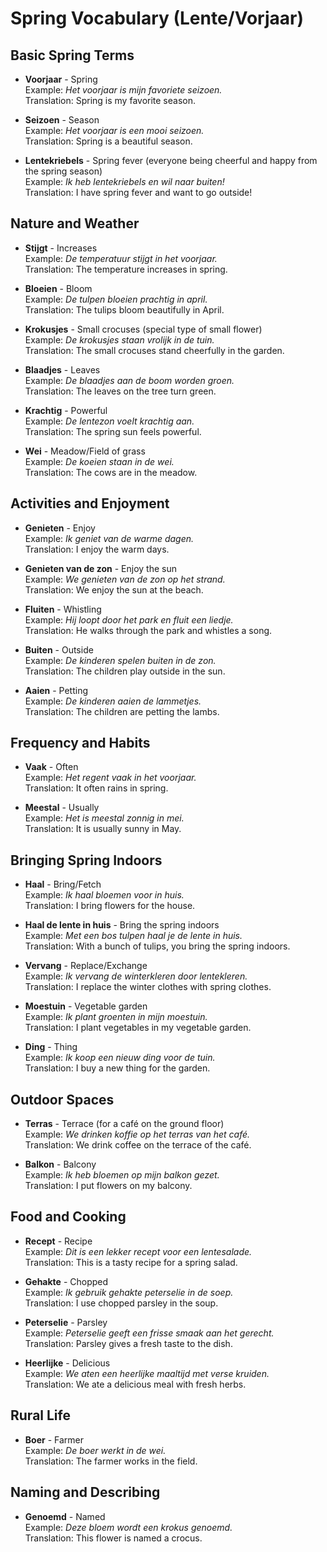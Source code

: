# Spring Vocabulary (Lente/Vorjaar)
## Basic Spring Terms
- **Voorjaar** - Spring  
  Example: *Het voorjaar is mijn favoriete seizoen.*  
  Translation: Spring is my favorite season.

- **Seizoen** - Season  
  Example: *Het voorjaar is een mooi seizoen.*  
  Translation: Spring is a beautiful season.

- **Lentekriebels** - Spring fever (everyone being cheerful and happy from the spring season)  
  Example: *Ik heb lentekriebels en wil naar buiten!*  
  Translation: I have spring fever and want to go outside!

## Nature and Weather
- **Stijgt** - Increases  
  Example: *De temperatuur stijgt in het voorjaar.*  
  Translation: The temperature increases in spring.

- **Bloeien** - Bloom  
  Example: *De tulpen bloeien prachtig in april.*  
  Translation: The tulips bloom beautifully in April.

- **Krokusjes** - Small crocuses (special type of small flower)  
  Example: *De krokusjes staan vrolijk in de tuin.*  
  Translation: The small crocuses stand cheerfully in the garden.

- **Blaadjes** - Leaves  
  Example: *De blaadjes aan de boom worden groen.*  
  Translation: The leaves on the tree turn green.

- **Krachtig** - Powerful  
  Example: *De lentezon voelt krachtig aan.*  
  Translation: The spring sun feels powerful.

- **Wei** - Meadow/Field of grass  
  Example: *De koeien staan in de wei.*  
  Translation: The cows are in the meadow.

## Activities and Enjoyment
- **Genieten** - Enjoy  
  Example: *Ik geniet van de warme dagen.*  
  Translation: I enjoy the warm days.

- **Genieten van de zon** - Enjoy the sun  
  Example: *We genieten van de zon op het strand.*  
  Translation: We enjoy the sun at the beach.

- **Fluiten** - Whistling  
  Example: *Hij loopt door het park en fluit een liedje.*  
  Translation: He walks through the park and whistles a song.

- **Buiten** - Outside  
  Example: *De kinderen spelen buiten in de zon.*  
  Translation: The children play outside in the sun.

- **Aaien** - Petting  
  Example: *De kinderen aaien de lammetjes.*  
  Translation: The children are petting the lambs.

## Frequency and Habits
- **Vaak** - Often  
  Example: *Het regent vaak in het voorjaar.*  
  Translation: It often rains in spring.

- **Meestal** - Usually  
  Example: *Het is meestal zonnig in mei.*  
  Translation: It is usually sunny in May.

## Bringing Spring Indoors
- **Haal** - Bring/Fetch  
  Example: *Ik haal bloemen voor in huis.*  
  Translation: I bring flowers for the house.

- **Haal de lente in huis** - Bring the spring indoors  
  Example: *Met een bos tulpen haal je de lente in huis.*  
  Translation: With a bunch of tulips, you bring the spring indoors.

- **Vervang** - Replace/Exchange  
  Example: *Ik vervang de winterkleren door lentekleren.*  
  Translation: I replace the winter clothes with spring clothes.

- **Moestuin** - Vegetable garden  
  Example: *Ik plant groenten in mijn moestuin.*  
  Translation: I plant vegetables in my vegetable garden.

- **Ding** - Thing  
  Example: *Ik koop een nieuw ding voor de tuin.*  
  Translation: I buy a new thing for the garden.

## Outdoor Spaces
- **Terras** - Terrace (for a café on the ground floor)  
  Example: *We drinken koffie op het terras van het café.*  
  Translation: We drink coffee on the terrace of the café.

- **Balkon** - Balcony  
  Example: *Ik heb bloemen op mijn balkon gezet.*  
  Translation: I put flowers on my balcony.

## Food and Cooking
- **Recept** - Recipe  
  Example: *Dit is een lekker recept voor een lentesalade.*  
  Translation: This is a tasty recipe for a spring salad.

- **Gehakte** - Chopped  
  Example: *Ik gebruik gehakte peterselie in de soep.*  
  Translation: I use chopped parsley in the soup.

- **Peterselie** - Parsley  
  Example: *Peterselie geeft een frisse smaak aan het gerecht.*  
  Translation: Parsley gives a fresh taste to the dish.

- **Heerlijke** - Delicious  
  Example: *We aten een heerlijke maaltijd met verse kruiden.*  
  Translation: We ate a delicious meal with fresh herbs.

## Rural Life
- **Boer** - Farmer  
  Example: *De boer werkt in de wei.*  
  Translation: The farmer works in the field.

## Naming and Describing
- **Genoemd** - Named  
  Example: *Deze bloem wordt een krokus genoemd.*  
  Translation: This flower is named a crocus.